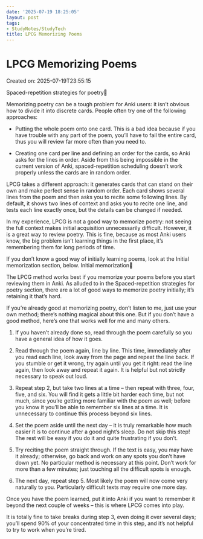 ```yaml
---
date: '2025-07-19 18:25:05'
layout: post
tags:
- StudyNotes/StudyTech
title: LPCG Memorizing Poems
---
```


# LPCG Memorizing Poems
Created on: 2025-07-19T23:55:15


Spaced-repetition strategies for poetry

Memorizing poetry can be a tough problem for Anki users: it isn’t obvious how to divide it into discrete cards. People often try one of the following approaches:

 - Putting the whole poem onto one card. This is a bad idea because if you have trouble with any part of the poem, you’ll have to fail the entire card, thus you will review far more often than you need to.

 - Creating one card per line and defining an order for the cards, so Anki asks for the lines in order. Aside from this being impossible in the current version of Anki, spaced-repetition scheduling doesn’t work properly unless the cards are in random order.

LPCG takes a different approach: it generates cards that can stand on their own and make perfect sense in random order. Each card shows several lines from the poem and then asks you to recite some following lines. By default, it shows two lines of context and asks you to recite one line, and tests each line exactly once, but the details can be changed if needed.

In my experience, LPCG is not a good way to memorize poetry: not seeing the full context makes initial acquisition unnecessarily difficult. However, it is a great way to review poetry. This is fine, because as most Anki users know, the big problem isn’t learning things in the first place, it’s remembering them for long periods of time.

If you don’t know a good way of initially learning poems, look at the Initial memorization section, below.
Initial memorization

The LPCG method works best if you memorize your poems before you start reviewing them in Anki. As alluded to in the Spaced-repetition strategies for poetry section, there are a lot of good ways to memorize poetry initially; it’s retaining it that’s hard.

If you’re already good at memorizing poetry, don’t listen to me, just use your own method; there’s nothing magical about this one. But if you don’t have a good method, here’s one that works well for me and many others.

1. If you haven’t already done so, read through the poem carefully so you have a general idea of how it goes.

2. Read through the poem again, line by line. This time, immediately after you read each line, look away from the page and repeat the line back. If you stumble or get it wrong, try again until you get it right: read the line again, then look away and repeat it again. It is helpful but not strictly necessary to speak out loud.

3. Repeat step 2, but take two lines at a time – then repeat with three, four, five, and six. You will find it gets a little bit harder each time, but not much, since you’re getting more familiar with the poem as well; before you know it you’ll be able to remember six lines at a time. It is unnecessary to continue this process beyond six lines.

4. Set the poem aside until the next day – it is truly remarkable how much easier it is to continue after a good night’s sleep. Do not skip this step! The rest will be easy if you do it and quite frustrating if you don’t.

5. Try reciting the poem straight through. If the text is easy, you may have it already; otherwise, go back and work on any spots you don’t have down yet. No particular method is necessary at this point. Don’t work for more than a few minutes; just touching all the difficult spots is enough.

6. The next day, repeat step 5. Most likely the poem will now come very naturally to you. Particularly difficult texts may require one more day.

Once you have the poem learned, put it into Anki if you want to remember it beyond the next couple of weeks – this is where LPCG comes into play.

It is totally fine to take breaks during step 3, even doing it over several days; you’ll spend 90% of your concentrated time in this step, and it’s not helpful to try to work when you’re tired.